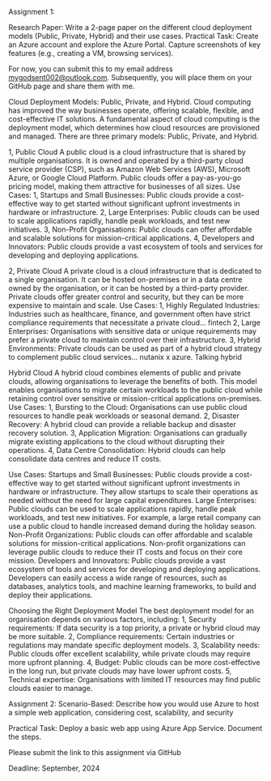 Assignment 1: 

Research Paper: Write a 2-page paper on the different cloud deployment models (Public, Private, Hybrid) and their use cases.
Practical Task: Create an Azure account and explore the Azure Portal. Capture screenshots of key features (e.g., creating a VM, browsing services).

For now, you can submit this to my email address mygodsent002@outlook.com.
Subsequently, you will place them on your GitHub page and share them with me.




Cloud Deployment Models: Public, Private, and Hybrid.
Cloud computing has improved the way businesses operate, offering scalable, flexible, and cost-effective IT solutions. 
A fundamental aspect of cloud computing is the deployment model, which determines how cloud resources are provisioned and managed. 
There are three primary models: Public, Private, and Hybrid.


1, Public Cloud
A public cloud is a cloud infrastructure that is shared by multiple organisations. 
It is owned and operated by a third-party cloud service provider (CSP), such as Amazon Web Services (AWS), Microsoft Azure, or Google Cloud Platform. 
Public clouds offer a pay-as-you-go pricing model, making them attractive for businesses of all sizes.
Use Cases:
1, Startups and Small Businesses: Public clouds provide a cost-effective way to get started without significant upfront investments in hardware or infrastructure.
2, Large Enterprises: Public clouds can be used to scale applications rapidly, handle peak workloads, and test new initiatives.
3, Non-Profit Organisations: Public clouds can offer affordable and scalable solutions for mission-critical applications.
4, Developers and Innovators: Public clouds provide a vast ecosystem of tools and services for developing and deploying applications.


2, Private Cloud
A private cloud is a cloud infrastructure that is dedicated to a single organisation. It can be hosted on-premises or in a data centre owned by the organisation, or it can be hosted by a third-party provider. Private clouds offer greater control and security, but they can be more expensive to maintain and scale.
Use Cases:
1, Highly Regulated Industries: Industries such as healthcare, finance, and government often have strict compliance requirements that necessitate a private cloud… fintech 
2, Large Enterprises: Organisations with sensitive data or unique requirements may prefer a private cloud to maintain control over their infrastructure.
3, Hybrid Environments: Private clouds can be used as part of a hybrid cloud strategy to complement public cloud services… nutanix x azure. Talking hybrid


Hybrid Cloud
A hybrid cloud combines elements of public and private clouds, allowing organisations to leverage the benefits of both.
This model enables organisations to migrate certain workloads to the public cloud while retaining control over sensitive or mission-critical applications on-premises.
Use Cases:
1, Bursting to the Cloud: Organisations can use public cloud resources to handle peak workloads or seasonal demand.
2, Disaster Recovery: A hybrid cloud can provide a reliable backup and disaster recovery solution.
3, Application Migration: Organisations can gradually migrate existing applications to the cloud without disrupting their operations.
4, Data Centre Consolidation: Hybrid clouds can help consolidate data centres and reduce IT costs.


Use Cases:
Startups and Small Businesses: Public clouds provide a cost-effective way to get started without significant upfront investments in hardware or infrastructure. They allow startups to scale their operations as needed without the need for large capital expenditures.
Large Enterprises: Public clouds can be used to scale applications rapidly, handle peak workloads, and test new initiatives. For example, a large retail company can use a public cloud to handle increased demand during the holiday season.
Non-Profit Organizations: Public clouds can offer affordable and scalable solutions for mission-critical applications. Non-profit organizations can leverage public clouds to reduce their IT costs and focus on their core mission.
Developers and Innovators: Public clouds provide a vast ecosystem of tools and services for developing and deploying applications. Developers can easily access a wide range of resources, such as databases, analytics tools, and machine learning frameworks, to build and deploy their applications.


Choosing the Right Deployment Model
The best deployment model for an organisation depends on various factors, including:
1, Security requirements: If data security is a top priority, a private or hybrid cloud may be more suitable.
2, Compliance requirements: Certain industries or regulations may mandate specific deployment models.
3, Scalability needs: Public clouds offer excellent scalability, while private clouds may require more upfront planning.
4, Budget: Public clouds can be more cost-effective in the long run, but private clouds may have lower upfront costs.
5, Technical expertise: Organisations with limited IT resources may find public clouds easier to manage.






















Assignment 2:
Scenario-Based: Describe how you would use Azure to host a simple web application, considering cost, scalability, and security

Practical Task: Deploy a basic web app using Azure App Service. Document the steps.

Please submit the link to this assignment via GitHub 

Deadline: September, 2024
